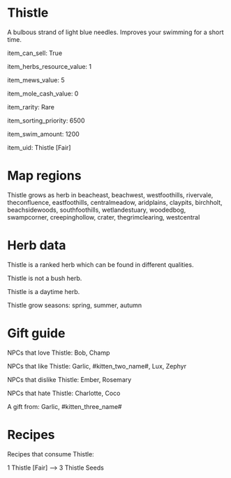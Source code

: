 # Thistle

A bulbous strand of light blue needles. Improves your swimming for a short time.

item_can_sell: True

item_herbs_resource_value: 1

item_mews_value: 5

item_mole_cash_value: 0

item_rarity: Rare

item_sorting_priority: 6500

item_swim_amount: 1200

item_uid: Thistle [Fair]

# Map regions

Thistle grows as herb in beacheast, beachwest, westfoothills, rivervale, theconfluence, eastfoothills, centralmeadow, aridplains, claypits, birchholt, beachsidewoods, southfoothills, wetlandestuary, woodedbog, swampcorner, creepinghollow, crater, thegrimclearing, westcentral

# Herb data

Thistle is a ranked herb which can be found in different qualities.

Thistle is not a bush herb.

Thistle is a daytime herb.

Thistle grow seasons: spring, summer, autumn

# Gift guide

NPCs that love Thistle: Bob, Champ

NPCs that like Thistle: Garlic, #kitten_two_name#, Lux, Zephyr

NPCs that dislike Thistle: Ember, Rosemary

NPCs that hate Thistle: Charlotte, Coco

A gift from: Garlic, #kitten_three_name#

# Recipes

Recipes that consume Thistle:

1 Thistle [Fair] --> 3 Thistle Seeds